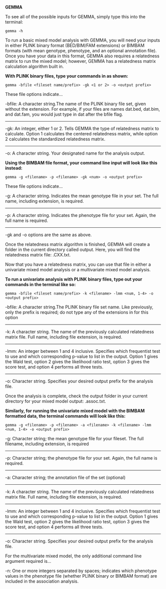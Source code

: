**GEMMA**

To see all of the possible inputs for GEMMA, simply type this into the terminal:

    gemma -h

To run a basic mixed model analysis with GEMMA, you will need your inputs in either PLINK binary format (BED/BIM/FAM extensions) or BIMBAM formats (with mean genotype, phenotype, and an optional annotation file). Once you have your data in this format, GEMMA also requires a relatedness matrix to run the mixed model; however, GEMMA has a relatedness matrix calculation algorithm built in.

**With PLINK binary files, type your commands in as shown:**

    gemma -bfile <fileset name/prefix> -gk <1 or 2> -o <output prefix>

These file options indicate...

-bfile: A character string.The name of the PLINK binary file set, given without the extension. For example, if your files are names dat.bed, dat.bim, and dat.fam, you would just type in dat after the bfile flag.
***
-gk: An integer, either 1 or 2. Tells GEMMA the type of relatedness matrix to calculate. Option 1 calculates the centered relatedness matrix, while option 2 calculates the standardized relatedness matrix.
***
-o: A character string. Your designated name for the analysis output.

**Using the BIMBAM file format, your command line input will look like this instead:**

    gemma -g <filename> -p <filename> -gk <num> -o <output prefix>

These file options indicate...

-g: A character string. Indicates the mean genotype file in your set. The full name, including extension, is required.
***
-p: A character string. Indicates the phenotype file for your set. Again, the full name is required.
***
-gk and -o options are the same as above.

Once the relatedness matrix algorithm is finished, GEMMA will create a folder in the current directory called output. Here, you will find the relatedness matrix file: <output name>.CXX.txt.

Now that you have a relatedness matrix, you can use that file in either a univariate mixed model analysis or a multivariate mixed model analysis. 

**To run a univariate analysis with PLINK binary files, type out your commands in the terminal like so:**

    gemma -bfile <fileset name/prefix> -k <filename> -lmm <num, 1-4> -o <output prefix>


-bfile: A character string.The PLINK binary file set name. Like previously, only the prefix is required; do not type any of the extensions in for this option
***
-k: A character string. The name of the previously calculated relatedness matrix file. Full name, including file extension, is required.
***
-lmm: An integer between 1 and 4 inclusive. Specifies which frequentist test to use and which corresponding p-value to list in the output. Option 1 gives the Wald test, option 2 gives the likelihood ratio test, option 3 gives the score test, and option 4 performs all three tests.
***
-o: Character string. Specifies your desired output prefix for the analysis file.

Once the analysis is complete, check the output folder in your current directory for your mixed model output: <output name>.assoc.txt. 

**Similarly, for running the univariate mixed model with the BIMBAM formatted data, the terminal commands will look like this:**

    gemma -g <filename> -p <filename> -a <filename> -k <filename> -lmm <num, 1-4> -o <output prefix>

-g: Character string; the mean genotype file for your fileset. The full filename, including extension, is required
***
-p: Character string; the phenotype file for your set. Again, the full name is required.
***
-a: Character string; the annotation file of the set (optional)
***
-k: A character string. The name of the previously calculated relatedness matrix file. Full name, including file extension, is required.
***
-lmm: An integer between 1 and 4 inclusive. Specifies which frequentist test to use and which corresponding p-value to list in the output. Option 1 gives the Wald test, option 2 gives the likelihood ratio test, option 3 gives the score test, and option 4 performs all three tests.
***
-o: Character string. Specifies your desired output prefix for the analysis file.

For the multivariate mixed model, the only additional command line argument required is...

-n: One or more integers separated by spaces; indicates which phenotype values in the phenotype file (whether PLINK binary or BIMBAM format) are included in the association analysis.



